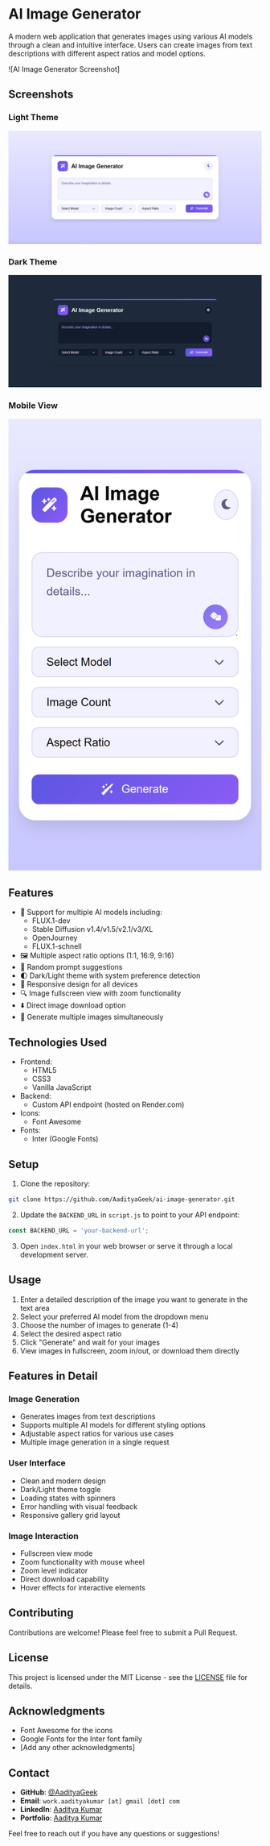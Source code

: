 # AI Image Generator

A modern web application that generates images using various AI models through a clean and intuitive interface. Users can create images from text descriptions with different aspect ratios and model options.

![AI Image Generator Screenshot]

## Screenshots

### Light Theme

![Light Theme](./screenshots/light-theme.png)

### Dark Theme

![Dark Theme](./screenshots/dark-theme.png)

### Mobile View

![Mobile View](./screenshots/mobile-view.png)

## Features

- 🎨 Support for multiple AI models including:
  - FLUX.1-dev
  - Stable Diffusion v1.4/v1.5/v2.1/v3/XL
  - OpenJourney
  - FLUX.1-schnell
- 🖼️ Multiple aspect ratio options (1:1, 16:9, 9:16)
- 🎲 Random prompt suggestions
- 🌓 Dark/Light theme with system preference detection
- 📱 Responsive design for all devices
- 🔍 Image fullscreen view with zoom functionality
- ⬇️ Direct image download option
- 🎯 Generate multiple images simultaneously

## Technologies Used

- Frontend:
  - HTML5
  - CSS3
  - Vanilla JavaScript
- Backend:
  - Custom API endpoint (hosted on Render.com)
- Icons:
  - Font Awesome
- Fonts:
  - Inter (Google Fonts)

## Setup

1. Clone the repository:

```bash
git clone https://github.com/AadityaGeek/ai-image-generator.git
```

2. Update the `BACKEND_URL` in `script.js` to point to your API endpoint:

```javascript
const BACKEND_URL = 'your-backend-url';
```

3. Open `index.html` in your web browser or serve it through a local development server.

## Usage

1. Enter a detailed description of the image you want to generate in the text area
2. Select your preferred AI model from the dropdown menu
3. Choose the number of images to generate (1-4)
4. Select the desired aspect ratio
5. Click "Generate" and wait for your images
6. View images in fullscreen, zoom in/out, or download them directly

## Features in Detail

### Image Generation

- Generates images from text descriptions
- Supports multiple AI models for different styling options
- Adjustable aspect ratios for various use cases
- Multiple image generation in a single request

### User Interface

- Clean and modern design
- Dark/Light theme toggle
- Loading states with spinners
- Error handling with visual feedback
- Responsive gallery grid layout

### Image Interaction

- Fullscreen view mode
- Zoom functionality with mouse wheel
- Zoom level indicator
- Direct download capability
- Hover effects for interactive elements

## Contributing

Contributions are welcome! Please feel free to submit a Pull Request.

## License

This project is licensed under the MIT License - see the [LICENSE](LICENSE) file for details.

## Acknowledgments

- Font Awesome for the icons
- Google Fonts for the Inter font family
- [Add any other acknowledgments]

## Contact

- **GitHub**: [@AadityaGeek](https://github.com/AadityaGeek/)
- **Email**: `work.aadityakumar [at] gmail [dot] com`
- **LinkedIn**: [Aaditya Kumar](https://www.linkedin.com/in/aadityakr/)
- **Portfolio**: [Aaditya Kumar](https://aadityageek.github.io/)

Feel free to reach out if you have any questions or suggestions!
